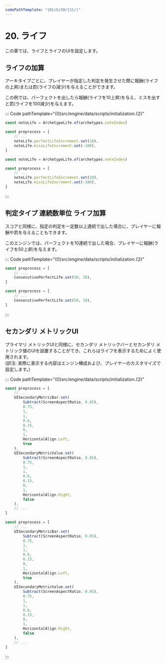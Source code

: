 ```yaml
---
codePathTemplate: "{0}ch/20/{1}/|"
---
```


# 20. ライフ

この章では、ライフとライフのUIを設定します。

## ライフの加算

アーキタイプごとに、プレイヤーが指定した判定を発生させた際に報酬(ライフの上昇)または罰(ライフの減少)を与えることができます。

この例では、パーフェクトを出したら報酬(ライフを10上昇)を与え、ミスを出すと罰(ライフを100減少)を与えます。

::: Code pathTemplate="{0}src/engine/data/scripts/initialization.{2}"

```ts
const noteLife = ArchetypeLife.of(archetypes.noteIndex)

const preprocess = [
    // ...
    noteLife.perfectLifeIncrement.set(10),
    noteLife.missLifeIncrement.set(-100),
]
```

```js
const noteLife = ArchetypeLife.of(archetypes.noteIndex)

const preprocess = [
    // ...
    noteLife.perfectLifeIncrement.set(10),
    noteLife.missLifeIncrement.set(-100),
]
```

:::

## 判定タイプ 連続数単位 ライフ加算

スコアと同様に、指定の判定を一定数以上連続で出した場合に、プレイヤーに報酬や罰を与えることもできます。

このエンジンでは、パーフェクトを10連続で出した場合、プレイヤーに報酬(ライフを50上昇)を与えます。

::: Code pathTemplate="{0}src/engine/data/scripts/initialization.{2}"

```ts
const preprocess = [
    // ...
    ConsecutivePerfectLife.set(50, 10),
]
```

```js
const preprocess = [
    // ...
    ConsecutivePerfectLife.set(50, 10),
]
```

:::

## セカンダリ メトリックUI

プライマリ メトリックUIと同様に、セカンダリ メトリックバーとセカンダリ メトリック値のUIを設置することができ、これらはライフを表示するためによく使用されます。<br>(訳注: 実際に表示する内容はエンジン構成および、プレイヤーのカスタマイズで設定します。)

::: Code pathTemplate="{0}src/engine/data/scripts/initialization.{2}"

```ts
const preprocess = [
    // ...
    UISecondaryMetricBar.set(
        Subtract(ScreenAspectRatio, 0.05),
        0.75,
        1,
        1,
        0.6,
        0.15,
        0,
        1,
        HorizontalAlign.Left,
        true
    ),
    UISecondaryMetricValue.set(
        Subtract(ScreenAspectRatio, 0.05),
        0.75,
        1,
        1,
        0.6,
        0.15,
        0,
        1,
        HorizontalAlign.Right,
        false
    ),
    // ...
]
```

```js
const preprocess = [
    // ...
    UISecondaryMetricBar.set(
        Subtract(ScreenAspectRatio, 0.05),
        0.75,
        1,
        1,
        0.6,
        0.15,
        0,
        1,
        HorizontalAlign.Left,
        true
    ),
    UISecondaryMetricValue.set(
        Subtract(ScreenAspectRatio, 0.05),
        0.75,
        1,
        1,
        0.6,
        0.15,
        0,
        1,
        HorizontalAlign.Right,
        false
    ),
    // ...
]
```

:::
